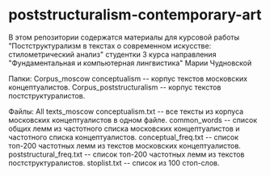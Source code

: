 # poststructuralism-contemporary-art
В этом репозитории содержатся материалы для курсовой работы "Постструктурализм в текстах о современном искусстве: стилометрический анализ"
студентки 3 курса направления "Фундаментальная и компьютерная лингвистика" Марии Чудновской 

Папки:
Corpus_moscow conceptualism -- корпус текстов московских концептуалистов.
Corpus_poststructuralism -- корпус текстов постструктуралистов.

Файлы:
All texts_moscow conceptualism.txt -- все тексты из корпуса московских концептуалистов в одном файле.
common_words -- список общих лемм из частотного списка московских концептуалистов и частотного списка концептуалистов.
conceptual_freq.txt -- список топ-200 частотных лемм из текстов московских концептуалистов.
poststructural_freq.txt -- список топ-200 частотных лемм из текстов постструктуралистов.
stoplist.txt -- список из 100 стоп-слов.
